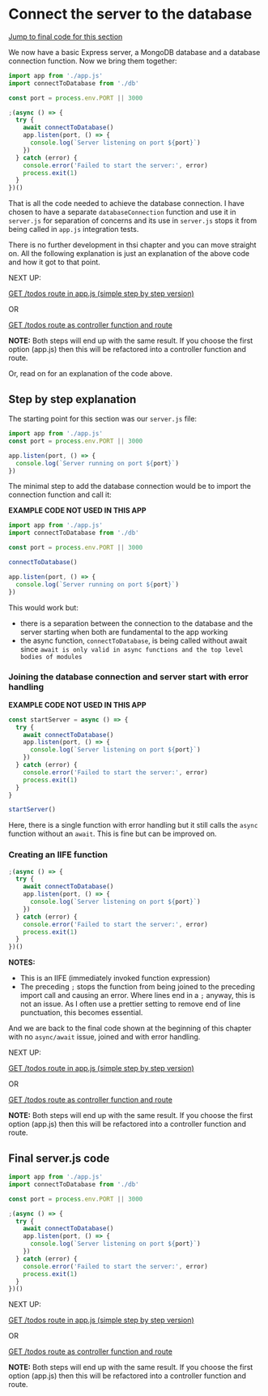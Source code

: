# Connect the server to the database

[Jump to final code for this section](#final-serverjs-code)

We now have a basic Express server, a MongoDB database and a database connection function. Now we bring them together:

```javascript
import app from './app.js'
import connectToDatabase from './db'

const port = process.env.PORT || 3000

;(async () => {
  try {
    await connectToDatabase()
    app.listen(port, () => {
      console.log(`Server listening on port ${port}`)
    })
  } catch (error) {
    console.error('Failed to start the server:', error)
    process.exit(1)
  }
})()
```

That is all the code needed to achieve the database connection. I have chosen to have a separate `databaseConnection` function and use it in `server.js` for separation of concerns and its use in `server.js` stops it from being called in `app.js` integration tests.

There is no further development in thsi chapter and you can move straight on. All the following explanation is just an explanation of the above code and how it got to that point.

NEXT UP:

[GET /todos route in app.js (simple step by step version)](2a_getTodos_stepByStep.md)

OR

[GET /todos route as controller function and route](2b_getTodos_StraightToController.md)

**NOTE:** Both steps will end up with the same result. If you choose the first option (app.js) then this will be refactored into a controller function and route.

Or, read on for an explanation of the code above.

## Step by step explanation

The starting point for this section was our `server.js` file:

```javascript
import app from './app.js'
const port = process.env.PORT || 3000

app.listen(port, () => {
  console.log(`Server running on port ${port}`)
})
```

The minimal step to add the database connection would be to import the connection function and call it:

**EXAMPLE CODE NOT USED IN THIS APP**

```javascript
import app from './app.js'
import connectToDatabase from './db'

const port = process.env.PORT || 3000

connectToDatabase()

app.listen(port, () => {
  console.log(`Server running on port ${port}`)
})
```

This would work but:

- there is a separation between the connection to the database and the server starting when both are fundamental to the app working
- the async function, `connectToDatabase`, is being called without await since `await is only valid in async functions and the top level bodies of modules`

### Joining the database connection and server start with error handling

**EXAMPLE CODE NOT USED IN THIS APP**

```javascript
const startServer = async () => {
  try {
    await connectToDatabase()
    app.listen(port, () => {
      console.log(`Server listening on port ${port}`)
    })
  } catch (error) {
    console.error('Failed to start the server:', error)
    process.exit(1)
  }
}

startServer()
```

Here, there is a single function with error handling but it still calls the `async` function without an `await`. This is fine but can be improved on.

### Creating an IIFE function

```javascript
;(async () => {
  try {
    await connectToDatabase()
    app.listen(port, () => {
      console.log(`Server listening on port ${port}`)
    })
  } catch (error) {
    console.error('Failed to start the server:', error)
    process.exit(1)
  }
})()
```

**NOTES:**

- This is an IIFE (immediately invoked function expression)
- The preceding `;` stops the function from being joined to the preceding import call and causing an error. Where lines end in a `;` anyway, this is not an issue. As I often use a prettier setting to remove end of line punctuation, this becomes essential.

And we are back to the final code shown at the beginning of this chapter with no `async/await` issue, joined and with error handling.

NEXT UP:

[GET /todos route in app.js (simple step by step version)](2a_getTodos_stepByStep.md)

OR

[GET /todos route as controller function and route](2b_getTodos_StraightToController.md)

**NOTE:** Both steps will end up with the same result. If you choose the first option (app.js) then this will be refactored into a controller function and route.

## Final server.js code

```javascript
import app from './app.js'
import connectToDatabase from './db'

const port = process.env.PORT || 3000

;(async () => {
  try {
    await connectToDatabase()
    app.listen(port, () => {
      console.log(`Server listening on port ${port}`)
    })
  } catch (error) {
    console.error('Failed to start the server:', error)
    process.exit(1)
  }
})()
```

NEXT UP:

[GET /todos route in app.js (simple step by step version)](2a_getTodos_stepByStep.md)

OR

[GET /todos route as controller function and route](2b_getTodos_StraightToController.md)

**NOTE:** Both steps will end up with the same result. If you choose the first option (app.js) then this will be refactored into a controller function and route.
